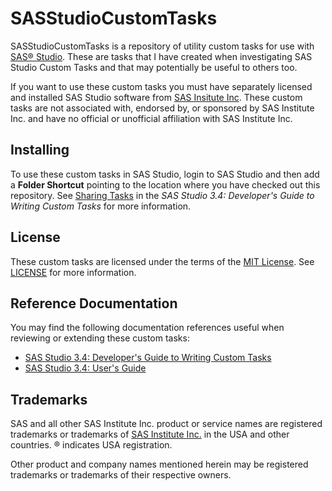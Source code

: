 # SASStudioCustomTasks

SASStudioCustomTasks is a repository of utility custom tasks for use with [SAS® Studio](http://support.sas.com/software/products/sasstudio/).
These are tasks that I have created when investigating SAS Studio Custom Tasks and that may potentially be useful to others too.

If you want to use these custom tasks you must have separately licensed and installed
SAS Studio software from [SAS Insitute Inc](http://www.sas.com/).
These custom tasks are not associated with, endorsed by, or sponsored by SAS Institute Inc.
and have no official or unofficial affiliation with SAS Institute Inc.

## Installing

To use these custom tasks in SAS Studio, login to SAS Studio and then add a **Folder Shortcut** pointing to the
location where you have checked out this repository. See [Sharing Tasks](http://support.sas.com/documentation/cdl/en/webeditordg/68259/HTML/default/viewer.htm#p1is0cmpfl7klfn1hg0tar3gapts.htm)
in the *SAS Studio 3.4: Developer's Guide to Writing Custom Tasks* for more information.

## License

These custom tasks are licensed under the terms of the [MIT License](http://opensource.org/licenses/MIT).
See [LICENSE](LICENSE) for more information.

## Reference Documentation

You may find the following documentation references useful when reviewing or extending these custom tasks:

* [SAS Studio 3.4: Developer's Guide to Writing Custom Tasks](http://support.sas.com/documentation/cdl/en/webeditordg/68259/HTML/default/viewer.htm#titlepage.htm)
* [SAS Studio 3.4: User's Guide](http://support.sas.com/documentation/cdl/en/webeditorug/68254/HTML/default/titlepage.htm)

## Trademarks

SAS and all other SAS Institute Inc. product or service names are registered
trademarks or trademarks of [SAS Institute Inc.](http://www.sas.com/) in the
USA and other countries. ® indicates USA registration.

Other product and company names mentioned herein may be registered trademarks
or trademarks of their respective owners.
